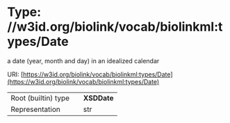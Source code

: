 
# Type: //w3id.org/biolink/vocab/biolinkml:types/Date


a date (year, month and day) in an idealized calendar

URI: [https://w3id.org/biolink/vocab/biolinkml:types/Date](https://w3id.org/biolink/vocab/biolinkml:types/Date)

|  |  |  |
| --- | --- | --- |
| Root (builtin) type | | **XSDDate** |
| Representation | | str |
